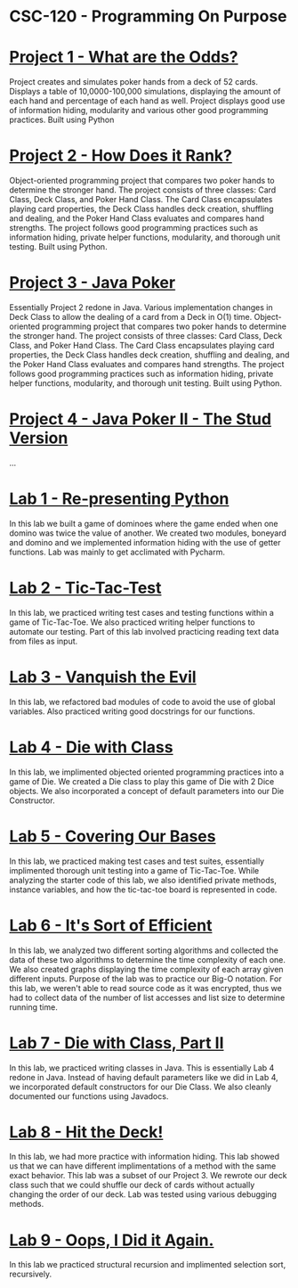 # CSC-120 - Programming On Purpose 
# [Project 1 - What are the Odds?](https://github.com/NeilD-18/CSC-120/tree/8923af94f51d8ac073a4510a9a5daa54f196cfbe/Project%201%20-%20What%20are%20the%20Odds%3F%20ND)

Project creates and simulates poker hands from a deck of 52 cards. Displays a table of 10,0000-100,000 simulations, displaying the amount of each hand and percentage of each hand as well. Project displays good use of information hiding, modularity and various other good programming practices. Built using Python

# [Project 2 - How Does it Rank?](https://github.com/NeilD-18/CSC-120/tree/main/Project%202%20-%20How%20Does%20it%20Rank%3F%20ND)
Object-oriented programming project that compares two poker hands to determine the stronger hand. The project consists of three classes: Card Class, Deck Class, and Poker Hand Class. The Card Class encapsulates playing card properties, the Deck Class handles deck creation, shuffling and dealing, and the Poker Hand Class evaluates and compares hand strengths. The project follows good programming practices such as information hiding, private helper functions, modularity, and thorough unit testing. Built using Python.

# [Project 3 - Java Poker](https://github.com/NeilD-18/CSC-120/tree/main/Project%203%20-%20Java%20Poker%20ND)
Essentially Project 2 redone in Java. Various implementation changes in Deck Class to allow the dealing of a card from a Deck in O(1) time. 
Object-oriented programming project that compares two poker hands to determine the stronger hand. The project consists of three classes: Card Class, Deck Class, and Poker Hand Class. The Card Class encapsulates playing card properties, the Deck Class handles deck creation, shuffling and dealing, and the Poker Hand Class evaluates and compares hand strengths. The project follows good programming practices such as information hiding, private helper functions, modularity, and thorough unit testing. Built using Python.

# [Project 4 - Java Poker II - The Stud Version](https://github.com/NeilD-18/CSC-120/tree/main/Project%204%20-%20Java%20Poker%20II%20%20-%20The%20Stud%20Version)
...

# [Lab 1 - Re-presenting Python](https://github.com/NeilD-18/CSC-120/tree/main/Lab%201)
In this lab we built a game of dominoes where the game ended when one domino was twice the value of another. We created two modules, boneyard and domino and we implemented information hiding with the use of getter functions. Lab was mainly to get acclimated with Pycharm. 

# [Lab 2 - Tic-Tac-Test](https://github.com/NeilD-18/CSC-120/tree/main/Lab02%20Neil%20Daterao)
In this lab, we practiced writing test cases and testing functions within a game of Tic-Tac-Toe. We also practiced writing helper functions to automate our testing. Part of this lab involved practicing reading text data from files as input. 

# [Lab 3 - Vanquish the Evil](https://github.com/NeilD-18/CSC-120/tree/main/Lab03%20Neil%20Daterao)
In this lab, we refactored bad modules of code to avoid the use of global variables. Also practiced writing good docstrings for our functions. 

# [Lab 4 - Die with Class](https://github.com/NeilD-18/CSC-120/tree/main/Lab04%20Neil%20Daterao)
In this lab, we implimented objected oriented programming practices into a game of Die. We created a Die class to play this game of Die with 2 Dice objects. We also incorporated a concept of default parameters into our Die Constructor. 

# [Lab 5 - Covering Our Bases](https://github.com/NeilD-18/CSC-120/tree/main/Lab05%20Neil%20Daterao)
In this lab, we practiced making test cases and test suites, essentially implimented thorough unit testing into a game of Tic-Tac-Toe. While analyzing the starter code of this lab, we also identified private methods, instance variables, and how the tic-tac-toe board is represented in code. 

# [Lab 6 - It's Sort of Efficient](https://github.com/NeilD-18/CSC-120/tree/main/Lab06%20Neil%20Daterao)
In this lab, we analyzed two different sorting algorithms and collected the data of these two algorithms to determine the time complexity of each one. We also created graphs displaying the time complexity of each array given different inputs. Purpose of the lab was to practice our Big-O notation. For this lab, we weren't able to read source code as it was encrypted, thus we had to collect data of the number of list accesses and list size to determine running time. 

# [Lab 7 - Die with Class, Part II](https://github.com/NeilD-18/CSC-120/tree/main/Lab07%20Neil%20Daterao)
In this lab, we practiced writing classes in Java. This is essentially Lab 4 redone in Java. Instead of having default parameters like we did in Lab 4, we incorporated default constructors for our Die Class. We also cleanly documented our functions using Javadocs. 

# [Lab 8 - Hit the Deck!](https://github.com/NeilD-18/CSC-120/tree/main/Lab08%20Neil%20Daterao)
In this lab, we had more practice with information hiding. This lab showed us that we can have different implimentations of a method with the same exact behavior. This lab was a subset of our Project 3. We rewrote our deck class such that we could shuffle our deck of cards without actually changing the order of our deck. Lab was tested using various debugging methods. 

# [Lab 9 - Oops, I Did it Again.](https://github.com/NeilD-18/CSC-120/tree/main/Lab09%20Neil%20Daterao)
In this lab we practiced structural recursion and implimented selection sort, recursively. 


